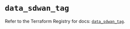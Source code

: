 # `data_sdwan_tag`

Refer to the Terraform Registry for docs: [`data_sdwan_tag`](https://registry.terraform.io/providers/ciscodevnet/sdwan/0.8.0/docs/data-sources/tag).
